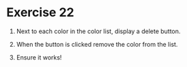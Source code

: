 # Exercise 22

1. Next to each color in the color list, display a delete button.

2. When the button is clicked remove the color from the list.

3. Ensure it works!